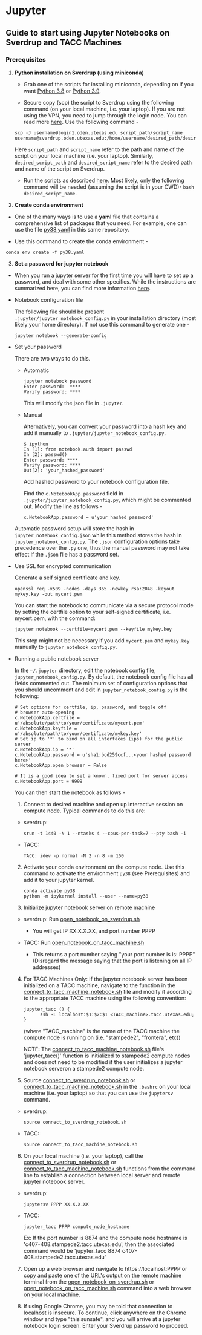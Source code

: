 # Jupyter

## Guide to start using Jupyter Notebooks on Sverdrup and TACC Machines

### Prerequisites
1. **Python installation on Sverdrup (using miniconda)**

   - Grab one of the scripts for installing miniconda, depending on if you want [Python 3.8](https://repo.anaconda.com/miniconda/Miniconda3-py39_4.9.2-Linux-x86_64.sh) or [Python 3.9](https://repo.anaconda.com/miniconda/Miniconda3-latest-Linux-x86_64.sh).

   - Secure copy (scp) the script to Sverdrup using the following command (on your local machine, i.e. your laptop). If you are not using the VPN, you need to jump through the login node. You can read more [here](https://www.oden.utexas.edu/sysdocs/ssh/index.html). Use the following command -
   ```
   scp -J username@login1.oden.utexas.edu script_path/script_name username@sverdrup.oden.utexas.edu:/home/username/desired_path/desired_script_name
   ```
     Here `script_path` and `script_name` refer to the path and name of the script on your local machine (i.e. your laptop). Similarly, `desired_script_path` and `desired_script_name` refer to the desired path and name of the script on Sverdrup.

   - Run the scripts as described [here](https://docs.conda.io/projects/conda/en/latest/user-guide/install/linux.html). Most likely, only the following command will be needed (assuming the script is in your CWD)- `bash desired_script_name`.

2. **Create conda environment**

  - One of the many ways is to use a **yaml** file that contains a comprehensive list of packages that you need. For example, one can use the file [py38.yaml](../conda/py38.yaml) in this same repository.

  - Use this command to create the conda environment -
  ```
  conda env create -f py38.yaml
  ```

3. **Set a password for jupyter notebook**

  - When you run a jupyter server for the first time you will have to set up a password, and deal with some other specifics. While the instructions are summarized here, you can find more information [here](https://jupyter-notebook.readthedocs.io/en/stable/public_server.html).

  - Notebook configuration file

    The following file should be present `.jupyter/jupyter_notebook_config.py` in your installation directory (most likely your home directory). If not use this command to generate one -
    ```
    jupyter notebook --generate-config
    ```

  - Set your password

    There are two ways to do this.

    - Automatic
      ```
      jupyter notebook password
      Enter password:  ****
      Verify password: ****
      ```

      This will modify the json file in `.jupyter`.

    - Manual

      Alternatively, you can convert your password into a hash key and add it manually to `.jupyter/jupyter_notebook_config.py`.

      ```
      $ ipython
      In [1]: from notebook.auth import passwd
      In [2]: passwd()
      Enter password: ****
      Verify password: ****
      Out[2]: 'your_hashed_password'
      ```

      Add hashed password to your notebook configuration file.

      Find the `c.NotebookApp.password` field in `.jupyter/jupyter_notebook_config.py`, which might be commented out. Modify the line as follows -
      ```
      c.NotebookApp.password = u'your_hashed_password'
      ```

    Automatic password setup will store the hash in `jupyter_notebook_config.json` while this method stores the hash in `jupyter_notebook_config.py`. The `.json` configuration options take precedence over the `.py` one, thus the manual password may not take effect if the `.json` file has a password set.

  - Use SSL for encrypted communication

    Generate a self signed certificate and key.

    ```
    openssl req -x509 -nodes -days 365 -newkey rsa:2048 -keyout mykey.key -out mycert.pem
    ```

    You can start the notebook to communicate via a secure protocol mode by setting the certfile option to your self-signed certificate, i.e. mycert.pem, with the command:
    ```
    jupyter notebook --certfile=mycert.pem --keyfile mykey.key
    ```

    This step might not be necessary if you add `mycert.pem` and `mykey.key` manually to `jupyter_notebook_config.py`.

  - Running a public notebook server

    In the `~/.jupyter` directory, edit the notebook config file, `jupyter_notebook_config.py`. By default, the notebook config file has all fields commented out. The minimum set of configuration options that you should uncomment and edit in `jupyter_notebook_config.py` is the following:

    ```
    # Set options for certfile, ip, password, and toggle off
    # browser auto-opening
    c.NotebookApp.certfile = u'/absolute/path/to/your/certificate/mycert.pem'
    c.NotebookApp.keyfile = u'/absolute/path/to/your/certificate/mykey.key'
    # Set ip to '*' to bind on all interfaces (ips) for the public server
    c.NotebookApp.ip = '*'
    c.NotebookApp.password = u'sha1:bcd259ccf...<your hashed password here>'
    c.NotebookApp.open_browser = False

    # It is a good idea to set a known, fixed port for server access
    c.NotebookApp.port = 9999
    ```

    You can then start the notebook as follows  -

    1. Connect to desired machine and open up interactive session on compute node. Typical commands to do this are:

      - sverdrup:

        ```
        srun -t 1440 -N 1 --ntasks 4 --cpus-per-task=7 --pty bash -i
        ```

      - TACC: 

        ```
        TACC: idev -p normal -N 2 -n 8 -m 150
        ```

    2. Activate your conda environment on the compute node. Use this command to activate the environment `py38` (see Prerequisites) and add it to your jupyter kernel.
        
        ```
        conda activate py38
        python -m ipykernel install --user --name=py38
        ```

    3. Initialize jupyter notebook server on remote machine
    
      - sverdrup: Run [open_notebook_on_sverdrup.sh](open_notebook_on_sverdrup.sh)

        - You will get IP XX.X.X.XX, and port number PPPP

      - TACC: Run [open_notebook_on_tacc_machine.sh](open_notebook_on_tacc_machine.sh)

        - This returns a port number saying "your port number is is: PPPP"
          (Disregard the message saying that the port is listening on all IP addresses)

    4. For TACC Machines Only: If the jupyter notebook server has been initialized on a TACC machine, navigate to the function in the [connect_to_tacc_machine_notebook.sh](connect_to_tacc_machine_notebook.sh) file and modify it according to the appropriate TACC machine using the following convention: 
      
        ```
        jupyter_tacc () {
              ssh -L localhost:$1:$2:$1 <TACC_machine>.tacc.utexas.edu;             
        }
        ```

        (where  "TACC_machine" is the name of the TACC machine the compute node is running on (i.e. "stampede2", "frontera", etc))

        NOTE: The [connect_to_tacc_machine_notebook.sh](connect_to_tacc_machine_notebook.sh) file's 'jupyter_tacc()' function is initialized to stampede2 compute nodes and does not
        need to be modified if the user initializes a jupyter notebook serveron a stampede2 compute node.
          
    5. Source [connect_to_sverdrup_notebook.sh](connect_to_sverdrup_notebook.sh) or [connect_to_tacc_machine_notebook.sh](connect_to_tacc_machine_notebook.sh) in the `.bashrc` on your local machine (i.e. your laptop) so that you can use the `jupytersv` command.

      - sverdrup:

        ```
        source connect_to_sverdrup_notebook.sh
        ```

      - TACC: 

        ``` 
        source connect_to_tacc_machine_notebook.sh
        ```

    6. On your local machine (i.e. your laptop), call the [connect_to_sverdrup_notebook.sh](connect_to_sverdrup_notebook.sh) or [connect_to_tacc_machine_notebook.sh](connect_to_tacc_machine_notebook.sh) functions from the command line to establish a connection between 
    local server and remote jupyter notebook server.

      - sverdrup: 

        ```
        jupytersv PPPP XX.X.X.XX
        ```

      - TACC: 

        ```
        jupyter_tacc PPPP compute_node_hostname
        ```

        Ex: If the port number is 8874 and the compute node hostname is 'c407-408.stampede2.tacc.utexas.edu', then the associated command would be 'jupyter_tacc 8874 c407-408.stampede2.tacc.utexas.edu'


    7. Open up a web browser and navigate to https://localhost:PPPP or
    copy and paste one of the URL's output on the remote machine terminal from the [open_notebook_on_sverdrup.sh](open_notebook_on_sverdrup.sh) or [open_notebook_on_tacc_machine.sh](open_notebook_on_tacc_machine.sh) command into a web browser on your local machine.
    
    8. If using Google Chrome, you may be told that connection to localhost is insecure. To continue, click anywhere on the Chrome window and type "thisisunsafe", and you will arrive at a jupyter notebook login screen. Enter your Sverdrup password to proceed.
